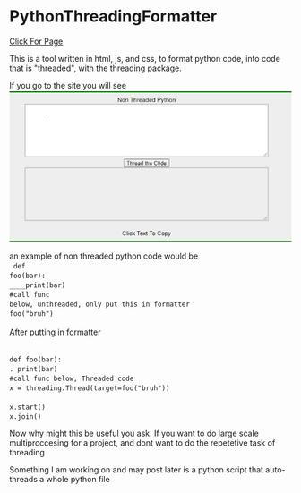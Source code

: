 # PythonThreadingFormatter
<a href="https://ryanrocksforever.github.io/PythonThreadingFormatter/">Click For Page</a>

This is a tool written in html, js, and css, to format python code, into code that is "threaded", with the threading package.

If you go to the site you will see
<br>
<img src="page screenshot.PNG" alt="Italian Trulli">

an example of non threaded python code would be
<br>
<code>
def foo(bar):</code>
<br>
<code>____print(bar)</code>
 <br>
<code>#call func below, unthreaded, only put this in formatter</code>
<br>
<code>foo("bruh")</code>
<br>
<br>
After putting in formatter
<br>

<code>
def foo(bar):</code>
<br>
<code>. print(bar)</code>
 <br>
<code>#call func below, Threaded code</code>
<br>
<code>x = threading.Thread(target=foo("bruh")) 
</code>
<br>
<code>x.start()</code>
<br>
<code>x.join()</code>
<br>

<p>Now why might this be useful you ask. If you want to do large scale multiproccesing for a project, and dont want to  do the repetetive task of threading</p>
<p> Something I am working on and may post later is a python script that auto-threads a whole python file</p>

